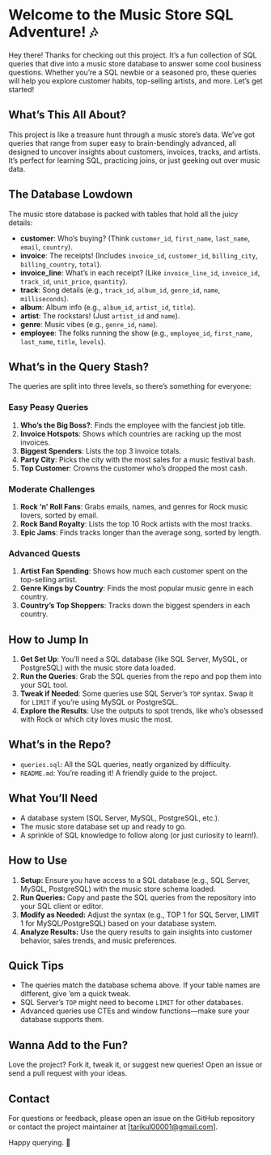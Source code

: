 # Welcome to the Music Store SQL Adventure! 🎶

Hey there! Thanks for checking out this project. It’s a fun collection of SQL queries that dive into a music store database to answer some cool business questions. Whether you’re a SQL newbie or a seasoned pro, these queries will help you explore customer habits, top-selling artists, and more. Let’s get started!

## What’s This All About?
This project is like a treasure hunt through a music store’s data. We’ve got queries that range from super easy to brain-bendingly advanced, all designed to uncover insights about customers, invoices, tracks, and artists. It’s perfect for learning SQL, practicing joins, or just geeking out over music data.

## The Database Lowdown
The music store database is packed with tables that hold all the juicy details:
- **customer**: Who’s buying? (Think `customer_id`, `first_name`, `last_name`, `email`, `country`).
- **invoice**: The receipts! (Includes `invoice_id`, `customer_id`, `billing_city`, `billing_country`, `total`).
- **invoice_line**: What’s in each receipt? (Like `invoice_line_id`, `invoice_id`, `track_id`, `unit_price`, `quantity`).
- **track**: Song details (e.g., `track_id`, `album_id`, `genre_id`, `name`, `milliseconds`).
- **album**: Album info (e.g., `album_id`, `artist_id`, `title`).
- **artist**: The rockstars! (Just `artist_id` and `name`).
- **genre**: Music vibes (e.g., `genre_id`, `name`).
- **employee**: The folks running the show (e.g., `employee_id`, `first_name`, `last_name`, `title`, `levels`).

## What’s in the Query Stash?
The queries are split into three levels, so there’s something for everyone:

### Easy Peasy Queries
1. **Who’s the Big Boss?**: Finds the employee with the fanciest job title.
2. **Invoice Hotspots**: Shows which countries are racking up the most invoices.
3. **Biggest Spenders**: Lists the top 3 invoice totals.
4. **Party City**: Picks the city with the most sales for a music festival bash.
5. **Top Customer**: Crowns the customer who’s dropped the most cash.

### Moderate Challenges
1. **Rock ‘n’ Roll Fans**: Grabs emails, names, and genres for Rock music lovers, sorted by email.
2. **Rock Band Royalty**: Lists the top 10 Rock artists with the most tracks.
3. **Epic Jams**: Finds tracks longer than the average song, sorted by length.

### Advanced Quests
1. **Artist Fan Spending**: Shows how much each customer spent on the top-selling artist.
2. **Genre Kings by Country**: Finds the most popular music genre in each country.
3. **Country’s Top Shoppers**: Tracks down the biggest spenders in each country.

## How to Jump In
1. **Get Set Up**: You’ll need a SQL database (like SQL Server, MySQL, or PostgreSQL) with the music store data loaded.
2. **Run the Queries**: Grab the SQL queries from the repo and pop them into your SQL tool.
3. **Tweak if Needed**: Some queries use SQL Server’s `TOP` syntax. Swap it for `LIMIT` if you’re using MySQL or PostgreSQL.
4. **Explore the Results**: Use the outputs to spot trends, like who’s obsessed with Rock or which city loves music the most.

## What’s in the Repo?
- `queries.sql`: All the SQL queries, neatly organized by difficulty.
- `README.md`: You’re reading it! A friendly guide to the project.

## What You’ll Need
- A database system (SQL Server, MySQL, PostgreSQL, etc.).
- The music store database set up and ready to go.
- A sprinkle of SQL knowledge to follow along (or just curiosity to learn!).

## How to Use

1. **Setup:** Ensure you have access to a SQL database (e.g., SQL Server, MySQL, PostgreSQL) with the music store schema loaded.
2. **Run Queries:** Copy and paste the SQL queries from the repository into your SQL client or editor.
3. **Modify as Needed:** Adjust the syntax (e.g., TOP 1 for SQL Server, LIMIT 1 for MySQL/PostgreSQL) based on your database system.
4. **Analyze Results:** Use the query results to gain insights into customer behavior, sales trends, and music preferences.

## Quick Tips
- The queries match the database schema above. If your table names are different, give ’em a quick tweak.
- SQL Server’s `TOP` might need to become `LIMIT` for other databases.
- Advanced queries use CTEs and window functions—make sure your database supports them.

## Wanna Add to the Fun?
Love the project? Fork it, tweak it, or suggest new queries! Open an issue or send a pull request with your ideas.

## Contact
For questions or feedback, please open an issue on the GitHub repository or contact the project maintainer at [tarikul00001@gmail.com].


Happy querying. 🎸